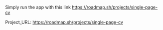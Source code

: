 Simply run the app with this link
https://roadmap.sh/projects/single-page-cv

Project_URL: https://roadmap.sh/projects/single-page-cv
